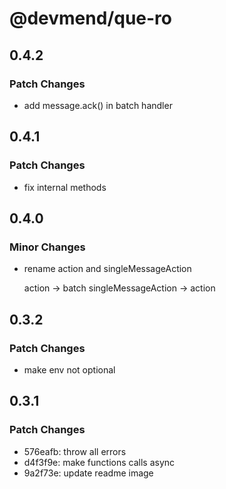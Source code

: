 # @devmend/que-ro

## 0.4.2

### Patch Changes

- add message.ack() in batch handler

## 0.4.1

### Patch Changes

- fix internal methods

## 0.4.0

### Minor Changes

- rename action and singleMessageAction

    action -> batch
    singleMessageAction -> action

## 0.3.2

### Patch Changes

- make env not optional

## 0.3.1

### Patch Changes

- 576eafb: throw all errors
- d4f3f9e: make functions calls async
- 9a2f73e: update readme image
